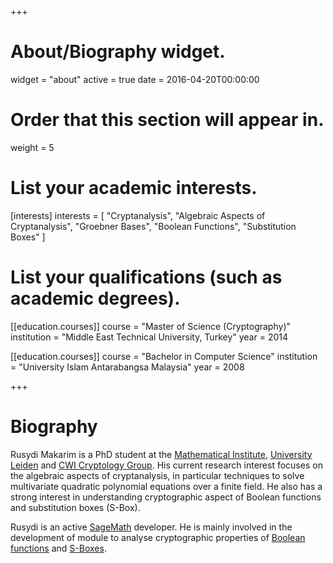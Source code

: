 +++
# About/Biography widget.
widget = "about"
active = true
date = 2016-04-20T00:00:00

# Order that this section will appear in.
weight = 5

# List your academic interests.
[interests]
  interests = [
    "Cryptanalysis",
    "Algebraic Aspects of Cryptanalysis",
    "Groebner Bases",
    "Boolean Functions",
    "Substitution Boxes"
  ]

# List your qualifications (such as academic degrees).
[[education.courses]]
  course = "Master of Science (Cryptography)"
  institution = "Middle East Technical University, Turkey"
  year = 2014

[[education.courses]]
  course = "Bachelor in Computer Science"
  institution = "University Islam Antarabangsa Malaysia"
  year = 2008
 
+++

# Biography

Rusydi Makarim is a PhD student at the [Mathematical Institute](https://www.universiteitleiden.nl/en/science/mathematics), [University Leiden](https://leiden.edu) and [CWI Cryptology Group](https://projects.cwi.nl/crypto/). His current research interest focuses on the algebraic aspects of cryptanalysis, in particular techniques to solve multivariate quadratic polynomial equations over a finite field. He also has a strong interest in understanding cryptographic aspect of Boolean functions and substitution boxes (S-Box).

Rusydi is an active [SageMath](https://sagemath.org) developer. He is mainly involved in the development of module to analyse cryptographic properties of [Boolean functions](http://doc.sagemath.org/html/en/reference/cryptography/sage/crypto/boolean_function.html) and [S-Boxes](http://doc.sagemath.org/html/en/reference/cryptography/sage/crypto/sbox.html).